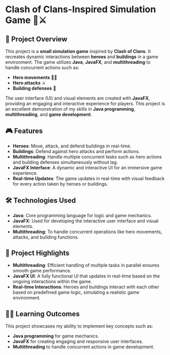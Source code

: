 # Clash of Clans-Inspired Simulation Game 🏰⚔️

## 📖 **Project Overview**
This project is a **small simulation game** inspired by **Clash of Clans**. It recreates dynamic interactions between **heroes** and **buildings** in a game environment. The game utilizes **Java**, **JavaFX**, and **multithreading** to handle concurrent actions such as:
- **Hero movements** 🏃‍♂️
- **Hero attacks** ⚔️
- **Building defenses** 🏰

The user interface (UI) and visual elements are created with **JavaFX**, providing an engaging and interactive experience for players. This project is an excellent demonstration of my skills in **Java programming**, **multithreading**, and **game development**.

## 🎮 **Features**
- **Heroes**: Move, attack, and defend buildings in real-time.
- **Buildings**: Defend against hero attacks and perform actions.
- **Multithreading**: Handle multiple concurrent tasks such as hero actions and building defenses simultaneously without lag.
- **JavaFX Interface**: A dynamic and interactive UI for an immersive game experience.
- **Real-time Updates**: The game updates in real-time with visual feedback for every action taken by heroes or buildings.

## 🛠 **Technologies Used**
- **Java**: Core programming language for logic and game mechanics.
- **JavaFX**: Used for developing the interactive user interface and visual elements.
- **Multithreading**: To handle concurrent operations like hero movements, attacks, and building functions.

## 📝 **Project Highlights**
- **Multithreading**: Efficient handling of multiple tasks in parallel ensures smooth game performance.
- **JavaFX UI**: A fully functional UI that updates in real-time based on the ongoing interactions within the game.
- **Real-time Interactions**: Heroes and buildings interact with each other based on predefined game logic, simulating a realistic game environment.

## 🧑‍🏫 **Learning Outcomes**
This project showcases my ability to implement key concepts such as:
- **Java programming** for game mechanics.
- **JavaFX** for creating engaging and responsive user interfaces.
- **Multithreading** to handle concurrent actions in game development.

